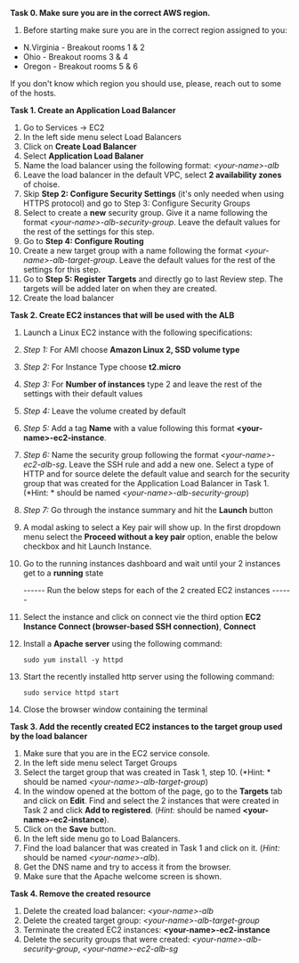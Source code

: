**Task 0. Make sure you are in the correct AWS region.**
1. Before starting make sure you are in the correct region assigned to you:
  - N.Virginia - Breakout rooms 1 & 2
  - Ohio - Breakout rooms 3 & 4
  - Oregon - Breakout rooms 5 & 6

If you don't know which region you should use, please, reach out to some of the hosts.

**Task 1. Create an Application Load Balancer**
1. Go to Services -> EC2
2. In the left side menu select Load Balancers
3. Click on **Create Load Balancer**
4. Select **Application Load Balaner**
5. Name the load balancer using the following format: *\<your-name\>-alb*
6. Leave the load balancer in the default VPC, select **2 availability zones** of choise.
7. Skip **Step 2: Configure Security Settings** (it's only needed when using HTTPS protocol) and go to Step 3: Configure Security Groups
8. Select to create a **new** security group. Give it a name following the format *\<your-name\>-alb-security-group*. Leave the default values for the rest of the settings for this step.
9. Go to **Step 4: Configure Routing**
10. Create a new target group with a name following the format *\<your-name\>-alb-target-group*. Leave the default values for the rest of the settings for this step.
11. Go to **Step 5: Register Targets** and directly go to last Review step. The targets will be added later on when they are created.
12. Create the load balancer

**Task 2. Create EC2 instances that will be used with the ALB**
1. Launch a Linux EC2 instance with the following specifications:
2. _Step 1:_ For AMI choose **Amazon Linux 2, SSD volume type**
3. _Step 2:_ For Instance Type choose **t2.micro**
4. _Step 3:_ For **Number of instances** type 2 and leave the rest of the settings with their default values
5. _Step 4:_ Leave the volume created by default
6. _Step 5:_ Add a tag **Name** with a value following this format **\<your-name\>-ec2-instance**.
7. _Step 6:_ Name the security group following the format *\<your-name\>-ec2-alb-sg*. Leave the SSH rule and add a new one. Select a type of HTTP and for source delete the default value and search for the security group that was created for the Application Load Balancer in Task 1. (*Hint: * should be named *\<your-name\>-alb-security-group*)
8. _Step 7:_ Go through the instance summary and hit the **Launch** button
9. A modal asking to select a Key pair will show up. In the first dropdown menu select the **Proceed without a key pair** option, enable the below checkbox and hit Launch Instance.
10. Go to the running instances dashboard and wait until your 2 instances get to a **running** state

    ------ Run the below steps for each of the 2 created EC2 instances ------

11. Select the instance and click on connect vie the third option **EC2 Instance Connect (browser-based SSH connection)**, **Connect**
12. Install a **Apache server** using the following command:

    ```
    sudo yum install -y httpd
    ```
13. Start the recently installed http server using the following command: 
    ```
    sudo service httpd start
    ```
14. Close the browser window containing the terminal

**Task 3. Add the recently created EC2 instances to the target group used by the load balancer**
1. Make sure that you are in the EC2 service console.
2. In the left side menu select Target Groups
3. Select the target group that was created in Task 1, step 10. (*Hint: * should be named *\<your-name\>-alb-target-group*)
4. In the window opened at the bottom of the page, go to the **Targets** tab and click on **Edit**. Find and select the 2 instances that were created in Task 2 and click **Add to registered**. (*Hint:* should be named **\<your-name\>-ec2-instance**).
5. Click on the **Save** button.
6. In the left side menu go to Load Balancers.
7. Find the load balancer that was created in Task 1 and click on it. (*Hint:* should be named *\<your-name\>-alb*).
8. Get the DNS name and try to access it from the browser.
9. Make sure that the Apache welcome screen is shown.


**Task 4. Remove the created resource**
1. Delete the created load balancer: *\<your-name\>-alb*
2. Delete the created target group: *\<your-name\>-alb-target-group*
3. Terminate the created EC2 instances: **\<your-name\>-ec2-instance**
4. Delete the security groups that were created: *\<your-name\>-alb-security-group*, *\<your-name\>-ec2-alb-sg*
